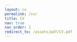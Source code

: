 ```yaml
---
layout: cv
permalink: /cv/
title: CV
nav: true
nav_order: 2
redirect_to: /assets/pdf/CV.pdf
---
```

